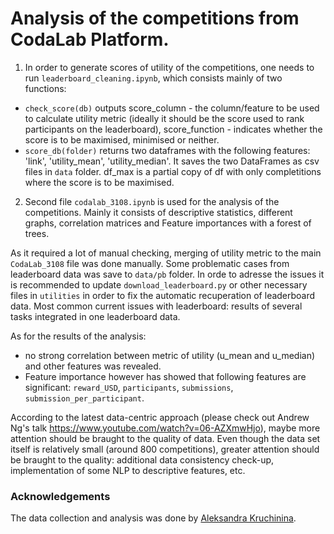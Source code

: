 # Analysis of the competitions from CodaLab Platform.

1. In order to generate scores of utility of the competitions, one needs to run `leaderboard_cleaning.ipynb`, which consists mainly of two functions:

* `check_score(db)` outputs score_column - the column/feature to be used to calculate utility metric (ideally it should be the score used to rank participants on the leaderboard), score_function - indicates whether the score is to be maximised, minimised or neither.
* `score_db(folder)` returns two dataframes with the following features: 'link', 'utility_mean', 'utility_median'. It saves the two DataFrames as csv files in `data` folder. df_max is a partial copy of df with only completitions where the score is to be maximised.

2. Second file `codalab_3108.ipynb` is used for the analysis of the competitions. Mainly it consists of descriptive statistics, different graphs, correlation matrices and Feature importances with a forest of trees.

As it required a lot of manual checking, merging of utility metric to the main `CodaLab_3108` file was done manually. Some problematic cases from leaderboard data was save to `data/pb` folder. In orde to adresse the issues it is recommended to update `download_leaderboard.py` or other necessary files in `utilities` in order to fix the automatic recuperation of leaderboard data. Most common current issues with leaderboard: results of several tasks integrated in one leaderboard data.

As for the results of the analysis:

* no strong correlation between metric of utility (u_mean and u_median) and other features was revealed. 
* Feature importance however has showed that following features are significant: `reward_USD`, `participants`, `submissions`, `submission_per_participant`.

According to the latest data-centric approach (please check out Andrew Ng's talk https://www.youtube.com/watch?v=06-AZXmwHjo), maybe more attention should be braught to the quality of data. Even though the data set itself is relatively small (around 800 competitions), greater attention should be braught to the quality: additional data consistency check-up, implementation of some NLP to descriptive features, etc.

### Acknowledgements

The data collection and analysis was done by [Aleksandra Kruchinina](https://www.linkedin.com/in/aleksandra-kruchinina-36132246).
